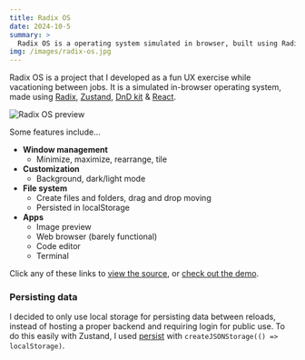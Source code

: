 ```yaml
---
title: Radix OS
date: 2024-10-5
summary: >
  Radix OS is a operating system simulated in browser, built using Radix, Zustand and React.
img: /images/radix-os.jpg
---
```


Radix OS is a project that I developed as a fun UX exercise while vacationing between jobs. It is a simulated in-browser operating system, made using [Radix](https://www.radix-ui.com/), [Zustand](https://github.com/pmndrs/zustand), [DnD kit](https://dndkit.com/) & [React](https://react.dev).

![Radix OS preview](/images/radix-os.jpg)

Some features include...

- **Window management**
  - Minimize, maximize, rearrange, tile
- **Customization**
  - Background, dark/light mode
- **File system**
  - Create files and folders, drag and drop moving
  - Persisted in localStorage
- **Apps**
  - Image preview
  - Web browser (barely functional)
  - Code editor
  - Terminal

Click any of these links to [view the source](https://github.com/imp-dance/radix-os), or [check out the demo](https://imp-dance.github.io/radix-os/).

### Persisting data

I decided to only use local storage for persisting data between reloads, instead of hosting a proper backend and requiring login for public use. To do this easily with Zustand, I used [persist](https://zustand.docs.pmnd.rs/integrations/persisting-store-data) with `createJSONStorage(() => localStorage)`.

